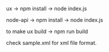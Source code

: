 ux ->
npm install ->
node index.js

node-api ->
npm install ->
node index.js

to make ux build ->
npm run build

check sample.xml for xml file format.
